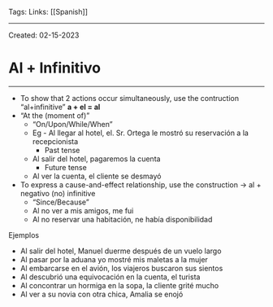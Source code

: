 Tags:
Links: [[Spanish]]

---
Created: 02-15-2023
# Al + Infinitivo
---
- To show that 2 actions occur simultaneously, use the contruction “al+infinitive”
**a + el = al**
- “At the (moment of)”
	- “On/Upon/While/When”
	- Eg - Al llegar al hotel, el. Sr. Ortega le mostró su reservación a la recepcionista
		- Past tense
	- Al salir del hotel, pagaremos la cuenta
		- Future tense
	- Al ver la cuenta, el cliente se desmayó
- To express a cause-and-effect relationship, use the construction → al + negativo (no) infinitive
	- “Since/Because”
	- Al no ver a mis amigos, me fui
	- Al no reservar una habitación, ne había disponibilidad

Ejemplos
- Al salir del hotel, Manuel duerme después de un vuelo largo
- Al pasar por la aduana yo mostré mis maletas a la mujer
- Al embarcarse en el avión, los viajeros buscaron sus sientos
- Al descubrió una equivocación en la cuenta, el turista 
- Al concontrar un hormiga en la sopa, la cliente grité mucho
- Al ver a su novia con otra chica, Amalia se enojó